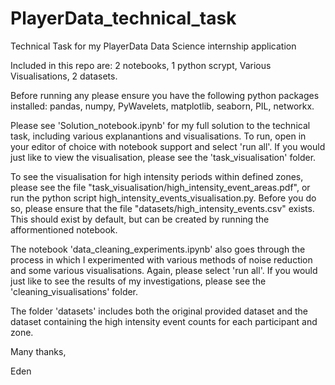# PlayerData_technical_task
Technical Task for my PlayerData Data Science  internship application

Included in this repo are: 2 notebooks, 1 python scrypt, Various Visualisations, 2 datasets.

Before running any please ensure you have the following python packages installed: pandas, numpy, PyWavelets, matplotlib, seaborn, PIL, networkx.

Please see 'Solution_notebook.ipynb' for my full solution to the technical task, including various explanantions and visualisations. To run, open in your editor of choice with notebook support and select 'run all'. If you would just like to view the visualisation, please see the 'task_visualisation' folder. 

To see the visualisation for high intensity periods within defined zones, please see the file "task_visualisation/high_intensity_event_areas.pdf", or run the python script high_intensity_events_visualisation.py. Before you do so, please ensure that the file "datasets/high_intensity_events.csv" exists. This should exist by default, but can be created by running the afformentioned notebook.

The notebook 'data_cleaning_experiments.ipynb' also goes through the process in which I experimented with various methods of noise reduction and some various visualisations. Again, please select 'run all'. If you would just like to see the results of my investigations, please see the 'cleaning_visualisations' folder.

The folder 'datasets' includes both the original provided dataset and the dataset containing the high intensity event counts for each participant and zone.

Many thanks,

Eden
